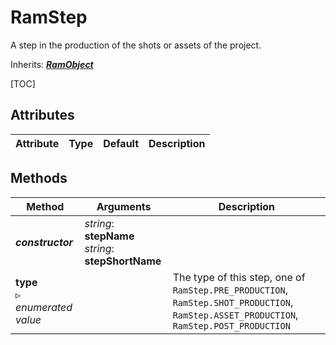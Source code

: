 # RamStep

A step in the production of the shots or assets of the project.

Inherits: [***RamObject***](ram_object.md)

[TOC]

## Attributes

| Attribute | Type | Default | Description |
| --- | --- | --- | --- |

## Methods

| Method | Arguments | Description |
| --- | --- | --- |
| ***constructor*** | *string*: **stepName**<br />*string*: **stepShortName** | |
| **type**<br />▹ *enumerated value* | | The type of this step, one of `RamStep.PRE_PRODUCTION`, `RamStep.SHOT_PRODUCTION`, `RamStep.ASSET_PRODUCTION`, `RamStep.POST_PRODUCTION`|